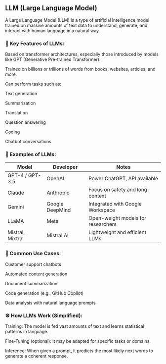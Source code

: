 ## LLM (Large Language Model)

A Large Language Model (LLM) is a type of artificial intelligence model trained
on massive amounts of text data to understand, generate, and interact with human
language in a natural way.

### 🧠 Key Features of LLMs:

Based on transformer architectures, especially those introduced by models like
GPT (Generative Pre-trained Transformer).

Trained on billions or trillions of words from books, websites, articles, and
more.

Can perform tasks such as:

Text generation

Summarization

Translation

Question answering

Coding

Chatbot conversations

### 📌 Examples of LLMs:

| Model            | Developer       | Notes                              |
|------------------|-----------------|------------------------------------|
| GPT-4 / GPT-3.5  | OpenAI          | Power ChatGPT, API available       |
| Claude           | Anthropic       | Focus on safety and long-context   |
| Gemini           | Google DeepMind | Integrated with Google Workspace   |
| LLaMA            | Meta            | Open-weight models for researchers |
| Mistral, Mixtral | Mistral AI      | Lightweight and efficient LLMs     |

### 🧰 Common Use Cases:

Customer support chatbots

Automated content generation

Document summarization

Code generation (e.g., GitHub Copilot)

Data analysis with natural language prompts

### ⚙️ How LLMs Work (Simplified):

Training: The model is fed vast amounts of text and learns statistical patterns
in language.

Fine-Tuning (optional): It may be adapted for specific tasks or domains.

Inference: When given a prompt, it predicts the most likely next words to
generate a coherent response.
